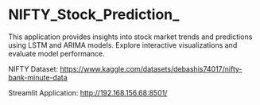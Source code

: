 # NIFTY_Stock_Prediction_
 This application provides insights into stock market trends and predictions using LSTM and ARIMA models. Explore interactive visualizations and evaluate model performance.

NIFTY Dataset: https://www.kaggle.com/datasets/debashis74017/nifty-bank-minute-data

Streamlit Application: http://192.168.156.68:8501/

